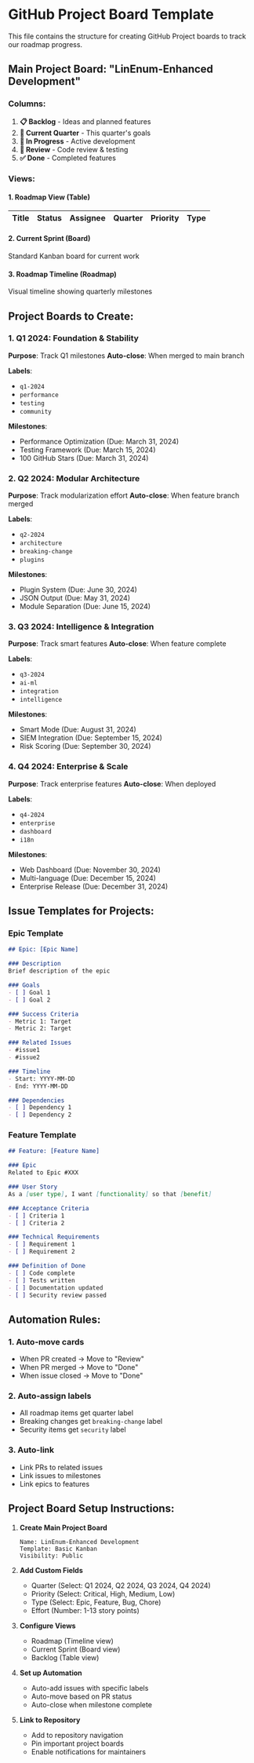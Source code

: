 # GitHub Project Board Template

This file contains the structure for creating GitHub Project boards to track our roadmap progress.

## Main Project Board: "LinEnum-Enhanced Development"

### Columns:
1. **📋 Backlog** - Ideas and planned features
2. **🎯 Current Quarter** - This quarter's goals
3. **🚧 In Progress** - Active development
4. **👀 Review** - Code review & testing
5. **✅ Done** - Completed features

### Views:

#### 1. Roadmap View (Table)
| Title | Status | Assignee | Quarter | Priority | Type |
|-------|--------|----------|---------|----------|------|

#### 2. Current Sprint (Board)
Standard Kanban board for current work

#### 3. Roadmap Timeline (Roadmap)
Visual timeline showing quarterly milestones

## Project Boards to Create:

### 1. Q1 2024: Foundation & Stability
**Purpose**: Track Q1 milestones
**Auto-close**: When merged to main branch

**Labels**:
- `q1-2024`
- `performance`
- `testing`
- `community`

**Milestones**:
- Performance Optimization (Due: March 31, 2024)
- Testing Framework (Due: March 15, 2024)
- 100 GitHub Stars (Due: March 31, 2024)

### 2. Q2 2024: Modular Architecture
**Purpose**: Track modularization effort
**Auto-close**: When feature branch merged

**Labels**:
- `q2-2024`
- `architecture`
- `breaking-change`
- `plugins`

**Milestones**:
- Plugin System (Due: June 30, 2024)
- JSON Output (Due: May 31, 2024)
- Module Separation (Due: June 15, 2024)

### 3. Q3 2024: Intelligence & Integration
**Purpose**: Track smart features
**Auto-close**: When feature complete

**Labels**:
- `q3-2024`
- `ai-ml`
- `integration`
- `intelligence`

**Milestones**:
- Smart Mode (Due: August 31, 2024)
- SIEM Integration (Due: September 15, 2024)
- Risk Scoring (Due: September 30, 2024)

### 4. Q4 2024: Enterprise & Scale
**Purpose**: Track enterprise features
**Auto-close**: When deployed

**Labels**:
- `q4-2024`
- `enterprise`
- `dashboard`
- `i18n`

**Milestones**:
- Web Dashboard (Due: November 30, 2024)
- Multi-language (Due: December 15, 2024)
- Enterprise Release (Due: December 31, 2024)

## Issue Templates for Projects:

### Epic Template
```markdown
## Epic: [Epic Name]

### Description
Brief description of the epic

### Goals
- [ ] Goal 1
- [ ] Goal 2

### Success Criteria
- Metric 1: Target
- Metric 2: Target

### Related Issues
- #issue1
- #issue2

### Timeline
- Start: YYYY-MM-DD
- End: YYYY-MM-DD

### Dependencies
- [ ] Dependency 1
- [ ] Dependency 2
```

### Feature Template
```markdown
## Feature: [Feature Name]

### Epic
Related to Epic #XXX

### User Story
As a [user type], I want [functionality] so that [benefit]

### Acceptance Criteria
- [ ] Criteria 1
- [ ] Criteria 2

### Technical Requirements
- [ ] Requirement 1
- [ ] Requirement 2

### Definition of Done
- [ ] Code complete
- [ ] Tests written
- [ ] Documentation updated
- [ ] Security review passed
```

## Automation Rules:

### 1. Auto-move cards
- When PR created → Move to "Review"
- When PR merged → Move to "Done"
- When issue closed → Move to "Done"

### 2. Auto-assign labels
- All roadmap items get quarter label
- Breaking changes get `breaking-change` label
- Security items get `security` label

### 3. Auto-link
- Link PRs to related issues
- Link issues to milestones
- Link epics to features

## Project Board Setup Instructions:

1. **Create Main Project Board**
   ```
   Name: LinEnum-Enhanced Development
   Template: Basic Kanban
   Visibility: Public
   ```

2. **Add Custom Fields**
   - Quarter (Select: Q1 2024, Q2 2024, Q3 2024, Q4 2024)
   - Priority (Select: Critical, High, Medium, Low)
   - Type (Select: Epic, Feature, Bug, Chore)
   - Effort (Number: 1-13 story points)

3. **Configure Views**
   - Roadmap (Timeline view)
   - Current Sprint (Board view)
   - Backlog (Table view)

4. **Set up Automation**
   - Auto-add issues with specific labels
   - Auto-move based on PR status
   - Auto-close when milestone complete

5. **Link to Repository**
   - Add to repository navigation
   - Pin important project boards
   - Enable notifications for maintainers